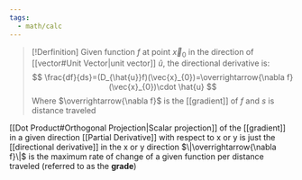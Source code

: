 ```yaml
---
tags:
  - math/calc
---
```

>[!Derfinition]
>Given function $f$ at point $\vec{x}_{0}$ in the direction of [[vector#Unit Vector|unit vector]] $\hat{u}$, the directional derivative is:
>$$
>\frac{df}{ds}=(D_{\hat{u}}f)(\vec{x}_{0})=\overrightarrow{\nabla f}(\vec{x}_{0})\cdot \hat{u}
>$$
> Where $\overrightarrow{\nabla f}$ is the [[gradient]] of $f$ and $s$ is distance traveled

[[Dot Product#Orthogonal Projection|Scalar projection]] of the [[gradient]] in a given direction
[[Partial Derivative]] with respect to x or y is just the [[directional derivative]] in the x or y direction
$\|\overrightarrow{\nabla f}\|$ is the maximum rate of change of a given function per distance traveled (referred to as the **grade**)